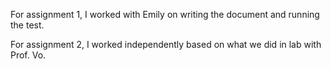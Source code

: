 For assignment 1, I worked with Emily on writing the document and running the test. 

For assignment 2, I worked independently based on what we did in lab with Prof. Vo. 
